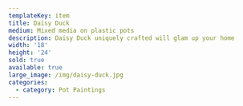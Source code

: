 ```yaml
---
templateKey: item
title: Daisy Duck
medium: Mixed media on plastic pots
description: Daisy Duck uniquely crafted will glam up your home
width: '18'
height: '24'
sold: true
available: true
large_image: /img/daisy-duck.jpg
categories:
  - category: Pot Paintings
---
```


